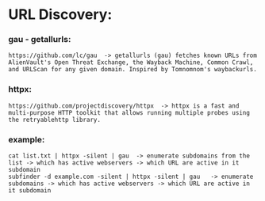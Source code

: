 # URL Discovery:
  ### gau - getallurls:
    https://github.com/lc/gau  -> getallurls (gau) fetches known URLs from AlienVault's Open Threat Exchange, the Wayback Machine, Common Crawl, and URLScan for any given domain. Inspired by Tomnomnom's waybackurls.
  
  ### httpx:
    https://github.com/projectdiscovery/httpx  -> httpx is a fast and multi-purpose HTTP toolkit that allows running multiple probes using the retryablehttp library.

### example: 
    cat list.txt | httpx -silent | gau  -> enumerate subdomains from the list -> which has active webservers -> which URL are active in it subdomain
    subfinder -d example.com -silent | httpx -silent | gau   -> enumerate subdomains -> which has active webservers -> which URL are active in it subdomain
  

